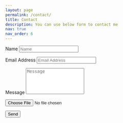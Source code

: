 ```yaml
---
layout: page
permalink: /contact/
title: Contact
description: You can use below form to contact me
nav: true
nav_order: 6
---
```

<!-- Contact Section -->
<section id="contact">
    <div class="container">
        <div class="row">
            <div class="col-lg-6 col-lg-offset-2">
                <form action="https://getform.io/f/{{ site.getform_id }}" method="POST" enctype="multipart/form-data" name="sentMessage" accept-charset="utf-8" id="contactForm" novalidate>
                    <div class="form-group">
                        <label for="name">Name</label>
                        <input type="text" name="name" class="form-control" placeholder="Name" id="name" required
                            data-validation-required-message="Please enter your name.">
                        <p class="help-block text-danger"></p>
                        <label for="email">Email Address</label>
                        <input type="email" name="email" class="form-control" placeholder="Email Address" id="email"
                            required data-validation-required-message="Please enter your email address.">
                        <p class="help-block text-danger"></p>
                        <label for="message">Message</label>
                        <textarea rows="5" name="message" class="form-control" placeholder="Message" id="message"
                            required data-validation-required-message="Please enter a message."
                            style="resize: none;"></textarea>
                        <p class="help-block text-danger"></p>
                        <input type="file" name="upload">
                        <p class="help-block text-danger"></p>
                        <div id="success"></div>
                        <div class="row">
                            <button type="submit" style="font-style: large;" class="btn btn-primary ml-3">Send</button>
                        </div>
                    </div>
                </form>
            </div>
        </div>
    </div>
</section>